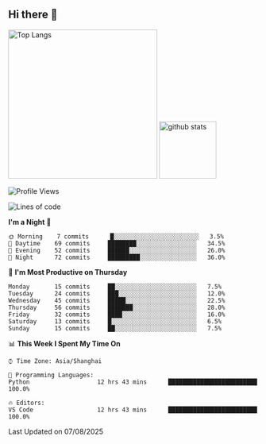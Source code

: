 ## Hi there 👋
<p align="left"> 
  <img alt="Top Langs" height="300px" src="https://github-readme-stats.vercel.app/api/top-langs/?username=Sierraki&layout=compact&show_icons=true&theme=onedark" />
  <a href="https://github.com/Sierraki/LC_Solve">
   <img alt="github stats"height="115px"  src="https://github-readme-stats.vercel.app/api/pin/?username=Sierraki&repo=LC_Solve&theme=onedark&show_icons=true" />
  </a>


<!--START_SECTION:waka-->
![Profile Views](http://img.shields.io/badge/Profile%20Views-0-blue)

![Lines of code](https://img.shields.io/badge/From%20Hello%20World%20I%27ve%20Written-2271%20lines%20of%20code-blue)

**I'm a Night 🦉** 

```text
🌞 Morning    7 commits      █░░░░░░░░░░░░░░░░░░░░░░░░   3.5% 
🌆 Daytime    69 commits     ████████░░░░░░░░░░░░░░░░░   34.5% 
🌃 Evening    52 commits     ██████░░░░░░░░░░░░░░░░░░░   26.0% 
🌙 Night      72 commits     █████████░░░░░░░░░░░░░░░░   36.0%

```
📅 **I'm Most Productive on Thursday** 

```text
Monday       15 commits     ██░░░░░░░░░░░░░░░░░░░░░░░   7.5% 
Tuesday      24 commits     ███░░░░░░░░░░░░░░░░░░░░░░   12.0% 
Wednesday    45 commits     █████░░░░░░░░░░░░░░░░░░░░   22.5% 
Thursday     56 commits     ███████░░░░░░░░░░░░░░░░░░   28.0% 
Friday       32 commits     ████░░░░░░░░░░░░░░░░░░░░░   16.0% 
Saturday     13 commits     █░░░░░░░░░░░░░░░░░░░░░░░░   6.5% 
Sunday       15 commits     ██░░░░░░░░░░░░░░░░░░░░░░░   7.5%

```


📊 **This Week I Spent My Time On** 

```text
⌚︎ Time Zone: Asia/Shanghai

💬 Programming Languages: 
Python                   12 hrs 43 mins      █████████████████████████   100.0%

🔥 Editors: 
VS Code                  12 hrs 43 mins      █████████████████████████   100.0%

```


 Last Updated on 07/08/2025
<!--END_SECTION:waka-->
